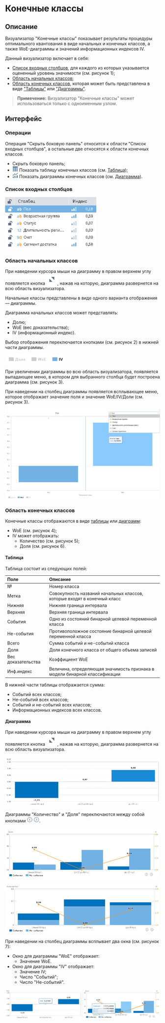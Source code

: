 # Конечные классы

## Описание

Визуализатор "Конечные классы" показывает результаты процедуры оптимального квантования в виде
начальных и конечных классов, а также WoE-диаграммы и значений информационных
индексов IV.

Данный визуализатор включает в себя:

* [Список входных столбцов](#spisok-vkhodnykh-stolbtsov), для каждого из которых указывается оцененный уровень значимости (см. рисунок 1);
* [Область начальных классов](#oblast-nachalnykh-klassov);
* [Область конечных классов](#oblast-konechnykh-klassov), которая может быть представлена в виде ["Таблицы"](#tablitsa) или ["Диаграммы"](#diagramma).

>**Примечение:** Визуализатор "Конечные классы" может использоваться только с одноименным узлом.

## Интерфейс

### Операции

Операция "Скрыть боковую панель" относится к области "Список входных столбцов", а остальные две относятся к области конечных классов.

* Скрыть боковую панель;
* ![](./chart-buttons-2.png) Показать таблицу конечных классов (см. [Таблица](#tablitsa));
* ![](./chart-buttons-1.png) Показать диаграммы конечных классов (см. [Диаграмма](#diagramma)).

### Список входных столбцов

![Список входных столбцов.](./readme-1.png)

### Область начальных классов

При наведении курсора мыши на диаграмму в правом верхнем углу появляется кнопка ![](./chart-buttons-3.svg), нажав на которую, диаграмма развернется на всю область визуализатора.

Начальные классы представлены в виде одного варианта отображения — диаграммы.

Диаграмма начальных классов может представлять:

* Долю;
* WoE (вес доказательства);
* IV (информационный индекс).

Выбор отображения переключается кнопками (см. рисунок 2) в нижней части диаграммы.

![Вариант отображения диаграммы.](./charts-1.png)

При увеличении диаграммы во всю область визуализатора, появляется выпадающее меню, в котором для выбранного столбца будет построена диаграмма (см. рисунок 3).

При наведении на столбец диаграммы появляется всплывающее меню, которое отображает значение поля и значение WoE/IV/Доли (см. рисунок 3).

![Диаграмма начальных классов.](./charts-2.png)

### Область конечных классов

Конечные классы отображаются в виде [таблицы](#tablitsa) или [диаграмм](#diagramma):

* WoE (см. рисунок 4);
* IV может отображать:
  * Количество (см. рисунок 5);
  * Доля (см. рисунок 6).

#### Таблица

Таблица состоит из следующих полей:

| Поле | Описание |
|:--------------------|:----------|
| № | Номер класса |
| Метка | Совокупность названий начальных классов, которые входят в конечный класс |
| Нижняя | Нижняя граница интервала |
| Верхняя | Верхняя граница интервала |
| События | Одно из состояний бинарной целевой переменной класса |
| Не-события | Противоположное состояние бинарной целевой переменной класса |
| Всего | Сумма событий и не-событий класса|
| Доля | Доля конечного класса от общего объема записей  |
| Вес доказательства | Коэффициент WoE |
| Инф.индекс | Величина, определяющая значимость признака в модели бинарной классификации |

В нижней части таблицы отображается сумма:

* Событий всех классов;
* Не-событий всех классов;
* Событий и не-событий всех классов;
* Информационных индексов всех классов.

#### Диаграмма

При наведении курсора мыши на диаграмму в правом верхнем углу появляется кнопка ![](./chart-buttons-3.svg), нажав на которую, диаграмма развернется на всю область визуализатора.

![Диаграмма "WoE".](./charts-3.png)

Диаграммы "Количество" и "Доля" переключаются между собой кнопками ![](./chart-buttons-4.png) ![](./chart-buttons-5.png).

![Диаграмма "Доля".](./charts-4.png)

![Диаграмма "Количество".](./charts-5.png)

При наведении на столбец диаграммы всплывает два окна (см. рисунок 7):

* Окно для диаграммы "WoE" отображает:
  * Значение WoE.
* Окно для диаграммы "IV" отображает:
  * Значение IV;
  * Число "Событий";
  * Число "Не-событий".

![Диаграммы "WoE" и "IV".](./charts-6.png)